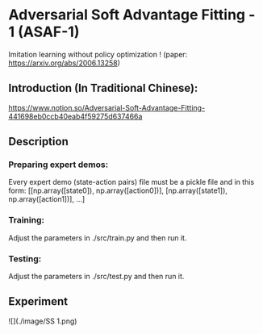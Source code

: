 # Adversarial Soft Advantage Fitting - 1 (ASAF-1)
Imitation learning without policy optimization !
(paper: https://arxiv.org/abs/2006.13258)

## Introduction (In Traditional Chinese):
https://www.notion.so/Adversarial-Soft-Advantage-Fitting-441698eb0ccb40eab4f59275d637466a

## Description

### Preparing expert demos:
Every expert demo (state-action pairs) file must be a pickle file and in this form: [[np.array([state0]), np.array([action0])], [np.array([state1]), np.array([action1])], ...]

### Training:
Adjust the parameters in ./src/train.py and then run it.

### Testing:
Adjust the parameters in ./src/test.py and then run it.

## Experiment
![](./image/SS 1.png)
